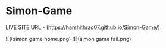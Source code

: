 # Simon-Game

LIVE SITE URL - (https://harshithrao07.github.io/Simon-Game/)

![](simon game home.png)
![](simon game fail.png)

